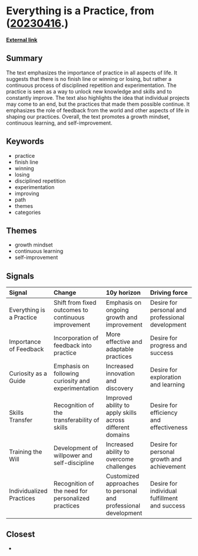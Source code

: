 # __Everything is a Practice__, from ([20230416](https://kghosh.substack.com/p/20230416).)

__[External link](https://luxagraf.net/essay/everything-is-a-practice?mc_cid=6b60bcf8b4&mc_eid=794406189d)__



## Summary

The text emphasizes the importance of practice in all aspects of life. It suggests that there is no finish line or winning or losing, but rather a continuous process of disciplined repetition and experimentation. The practice is seen as a way to unlock new knowledge and skills and to constantly improve. The text also highlights the idea that individual projects may come to an end, but the practices that made them possible continue. It emphasizes the role of feedback from the world and other aspects of life in shaping our practices. Overall, the text promotes a growth mindset, continuous learning, and self-improvement.

## Keywords

* practice
* finish line
* winning
* losing
* disciplined repetition
* experimentation
* improving
* path
* themes
* categories

## Themes

* growth mindset
* continuous learning
* self-improvement

## Signals

| Signal                   | Change                                              | 10y horizon                                                    | Driving force                                    |
|:-------------------------|:----------------------------------------------------|:---------------------------------------------------------------|:-------------------------------------------------|
| Everything is a Practice | Shift from fixed outcomes to continuous improvement | Emphasis on ongoing growth and improvement                     | Desire for personal and professional development |
| Importance of Feedback   | Incorporation of feedback into practice             | More effective and adaptable practices                         | Desire for progress and success                  |
| Curiosity as a Guide     | Emphasis on following curiosity and experimentation | Increased innovation and discovery                             | Desire for exploration and learning              |
| Skills Transfer          | Recognition of the transferability of skills        | Improved ability to apply skills across different domains      | Desire for efficiency and effectiveness          |
| Training the Will        | Development of willpower and self-discipline        | Increased ability to overcome challenges                       | Desire for personal growth and achievement       |
| Individualized Practices | Recognition of the need for personalized practices  | Customized approaches to personal and professional development | Desire for individual fulfillment and success    |

## Closest

* 
